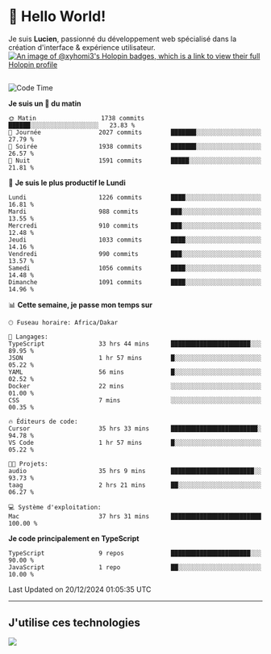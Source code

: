 # 👋 Hello World!

Je suis **Lucien**, passionné du développement web spécialisé dans la création d'interface & expérience utilisateur.
[![An image of @xyhomi3's Holopin badges, which is a link to view their full Holopin profile](https://holopin.me/xyhomi3)](https://holopin.io/@xyhomi3)

##

<!--START_SECTION:waka-->
![Code Time](http://img.shields.io/badge/Code%20Time-2%2C817%20hrs%2012%20mins-blue)

**Je suis un 🐤 du matin** 

```text
🌞 Matin                  1738 commits        ██████░░░░░░░░░░░░░░░░░░░   23.83 % 
🌆 Journée                2027 commits        ███████░░░░░░░░░░░░░░░░░░   27.79 % 
🌃 Soirée                 1938 commits        ███████░░░░░░░░░░░░░░░░░░   26.57 % 
🌙 Nuit                   1591 commits        █████░░░░░░░░░░░░░░░░░░░░   21.81 % 
```
📅 **Je suis le plus productif le Lundi** 

```text
Lundi                    1226 commits        ████░░░░░░░░░░░░░░░░░░░░░   16.81 % 
Mardi                    988 commits         ███░░░░░░░░░░░░░░░░░░░░░░   13.55 % 
Mercredi                 910 commits         ███░░░░░░░░░░░░░░░░░░░░░░   12.48 % 
Jeudi                    1033 commits        ████░░░░░░░░░░░░░░░░░░░░░   14.16 % 
Vendredi                 990 commits         ███░░░░░░░░░░░░░░░░░░░░░░   13.57 % 
Samedi                   1056 commits        ████░░░░░░░░░░░░░░░░░░░░░   14.48 % 
Dimanche                 1091 commits        ████░░░░░░░░░░░░░░░░░░░░░   14.96 % 
```


📊 **Cette semaine, je passe mon temps sur** 

```text
🕑︎ Fuseau horaire: Africa/Dakar

💬 Langages: 
TypeScript               33 hrs 44 mins      ██████████████████████░░░   89.95 % 
JSON                     1 hr 57 mins        █░░░░░░░░░░░░░░░░░░░░░░░░   05.22 % 
YAML                     56 mins             █░░░░░░░░░░░░░░░░░░░░░░░░   02.52 % 
Docker                   22 mins             ░░░░░░░░░░░░░░░░░░░░░░░░░   01.00 % 
CSS                      7 mins              ░░░░░░░░░░░░░░░░░░░░░░░░░   00.35 % 

🔥 Éditeurs de code: 
Cursor                   35 hrs 33 mins      ████████████████████████░   94.78 % 
VS Code                  1 hr 57 mins        █░░░░░░░░░░░░░░░░░░░░░░░░   05.22 % 

🐱‍💻 Projets: 
audio                    35 hrs 9 mins       ███████████████████████░░   93.73 % 
taag                     2 hrs 21 mins       ██░░░░░░░░░░░░░░░░░░░░░░░   06.27 % 

💻 Système d'exploitation: 
Mac                      37 hrs 31 mins      █████████████████████████   100.00 % 
```

**Je code principalement en TypeScript** 

```text
TypeScript               9 repos             ██████████████████████░░░   90.00 % 
JavaScript               1 repo              ██░░░░░░░░░░░░░░░░░░░░░░░   10.00 % 
```




 Last Updated on 20/12/2024 01:05:35 UTC
<!--END_SECTION:waka-->
---

## J'utilise ces technologies

<p align="left">
  <a href="https://skillicons.dev">
    <img src="https://skillicons.dev/icons?i=ts,js,md,scss,tailwind,react,docker,express,astro,vite,nextjs,vercel,figma,ableton" />
  </a>
</p>

